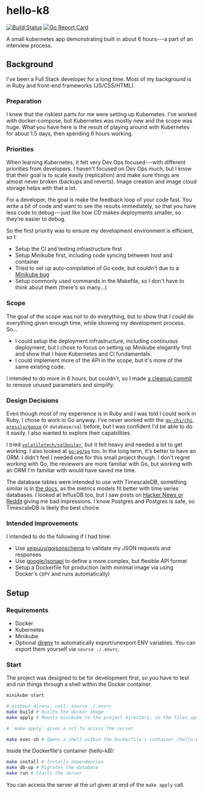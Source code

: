 # hello-k8
[![Build Status](https://travis-ci.com/s12chung/hello-k8.svg?branch=master)](https://travis-ci.com/s12chung/hello-k8)
[![Go Report Card](https://goreportcard.com/badge/github.com/s12chung/hello-k8)](https://goreportcard.com/report/github.com/s12chung/hello-k8)

A small kubernetes app demonstrating built in about 6 hours---a part of an interview process.

## Background

I've been a Full Stack developer for a long time. Most of my background is in Ruby and front-end frameworks (JS/CSS/HTML).

### Preparation

I knew that the riskiest parts for me were setting up Kubernetes. I've worked with docker-compose, but Kubernetes was mostly new
and the scope was huge. What you have here is the result of playing around with Kubernetes for about 1.5 days, then spending 6 hours working.

### Priorities

When learning Kubernetes, it felt very Dev Ops focused---with different priorities from developers. I haven't focused on Dev Ops much,
but I know that their goal is to scale easily (replication) and make sure things are almost never broken (backups and reverts).
Image creation and image cloud storage helps with that a lot.

For a developer, the goal is make the feedback loop of your code fast. You write a bit of code
and want to see the results immediately, so that you have less code to debug---just like how CD makes deployments
smaller, so they're easier to debug.

So the first priority was to ensure my development environment is efficient, so I:

- Setup the CI and testing infrastructure first
- Setup Minikube first, including code syncing between host and container
- Tried to set up auto-compilation of Go code, but couldn't due to a [Minikube bug](https://github.com/kubernetes/minikube/issues/1551)
- Setup commonly used commands in the Makefile, so I don't have to think about them (there's so many...)

### Scope

The goal of the scope was not to do everything, but to show that I could do everything given enough time, while showing
my development process. So...

- I could setup the deployment infrastructure, including continuous deployment, but I chose to focus on setting up
Minikube elegantly first and show that I have Kubernetes and CI fundamentals.
- I could implement more of the API in the scope, but it's more of the same existing code.

I intended to do more in 6 hours, but couldn't, so I made [a cleanup commit](https://github.com/s12chung/hello-k8/commit/fe79ee77b0068b20a7ad2e7a0dc09a895017a709) to
remove unused parameters and simplify.

### Design Decisions

Even though most of my experience is in Ruby and I was told I could work in Ruby, I chose to work in Go anyway. I've never worked
with the [`go-chi/chi`](https://github.com/go-chi/chi), [`pressly/goose`](http://github.com/pressly/goose) or `database/sql` before,
but I was confident I'd be able to do it easily. I also wanted to explore their capabilities.

I tried [`volatiletech/sqlboiler`](https://github.com/volatiletech/sqlboiler), but it felt heavy and needed a lot to get working.
I also looked at [`go-pg/pg`](https://github.com/go-pg/pg) too. In the long term, it's better to have an ORM. I didn't feel
I needed one for this small project though. I don't regret working with Go, the reviewers are more familiar with Go, but
working with an ORM I'm familiar with would have saved me time.

The database tables were intended to use with TimescaleDB, something similar is in [the docs](https://docs.timescale.com/v0.12/getting-started/creating-hypertables),
as the metrics models fit better with time series databases. I looked at InfluxDB too, but I saw posts on [Hacker News or Reddit](https://news.ycombinator.com/item?id=9805742)
giving me bad impressions. I know Postgres and Postgres is safe, so TimescaleDB is likely the best choice.

### Intended Improvements

I intended to do the following if I had time:

- Use [xeipuuv/gojsonschema](https://github.com/xeipuuv/gojsonschema) to validate my JSON requests and responses
- Use [google/jsonapi](https://github.com/google/jsonapi) to define a more complex, but flexible API format
- Setup a Dockerfile for production (with minimal image via using Docker's `COPY`  and runs automatically)

## Setup

### Requirements

- Docker
- Kubernetes
- Minikube
- Optional [direnv](https://github.com/direnv/direnv) to automatically export/unexport ENV variables. You can export them yourself via `source ./.envrc`.

### Start
The project was designed to be for development first, so you have to test and run things through a shell within the Docker container.

```bash
minikube start

# without direnv, call: source ./.envrc
make build # Builds the docker image
make apply # Mounts minikube to the project directory, so the files update automatically and calls `kubectl apply`

# `make apply` gives a url to access the server

make exec-sh # Opens a shell within the Dockerfile's container (hello-k8)
```

Inside the Dockerfile's container (hello-k8):
```bash
make install # Installs dependencies
make db-up # Migrates the database
make run # Starts the server
```

You can access the server at the url given at end of the `make apply` call.
